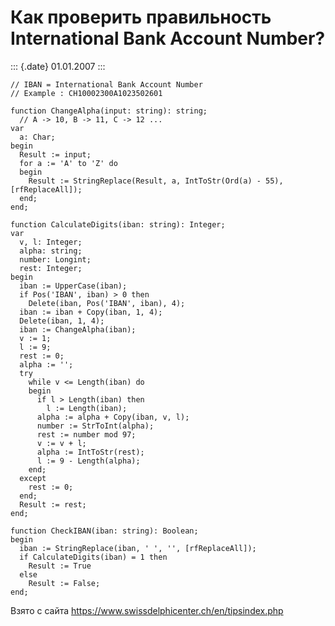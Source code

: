 Как проверить правильность International Bank Account Number?
=============================================================

::: {.date}
01.01.2007
:::

    // IBAN = International Bank Account Number 
    // Example : CH10002300A1023502601 
     
    function ChangeAlpha(input: string): string; 
      // A -> 10, B -> 11, C -> 12 ... 
    var  
      a: Char; 
    begin 
      Result := input; 
      for a := 'A' to 'Z' do 
      begin 
        Result := StringReplace(Result, a, IntToStr(Ord(a) - 55), [rfReplaceAll]); 
      end; 
    end; 
     
    function CalculateDigits(iban: string): Integer; 
    var  
      v, l: Integer; 
      alpha: string; 
      number: Longint; 
      rest: Integer; 
    begin 
      iban := UpperCase(iban); 
      if Pos('IBAN', iban) > 0 then 
        Delete(iban, Pos('IBAN', iban), 4); 
      iban := iban + Copy(iban, 1, 4); 
      Delete(iban, 1, 4); 
      iban := ChangeAlpha(iban); 
      v := 1; 
      l := 9; 
      rest := 0; 
      alpha := ''; 
      try 
        while v <= Length(iban) do 
        begin 
          if l > Length(iban) then 
            l := Length(iban); 
          alpha := alpha + Copy(iban, v, l); 
          number := StrToInt(alpha); 
          rest := number mod 97; 
          v := v + l; 
          alpha := IntToStr(rest); 
          l := 9 - Length(alpha); 
        end; 
      except 
        rest := 0; 
      end; 
      Result := rest; 
    end; 
     
    function CheckIBAN(iban: string): Boolean; 
    begin 
      iban := StringReplace(iban, ' ', '', [rfReplaceAll]); 
      if CalculateDigits(iban) = 1 then 
        Result := True 
      else 
        Result := False; 
    end; 

Взято с сайта <https://www.swissdelphicenter.ch/en/tipsindex.php>
